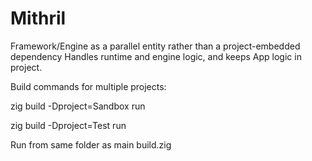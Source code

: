 # Mithril

Framework/Engine as a parallel entity rather than a project-embedded dependency
Handles runtime and engine logic, and keeps App logic in project.


Build commands for multiple projects:


zig build -Dproject=Sandbox run

zig build -Dproject=Test run


Run from same folder as main build.zig
